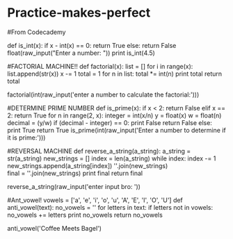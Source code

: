 # Practice-makes-perfect
#From Codecademy

def is_int(x):
    if x - int(x) == 0:
        return True
    else:
        return False
float(raw_input("Enter a number: "))
print is_int(4.5)

#FACTORIAL MACHINE!!
def factorial(x):
    list = []
    for i in range(x):
        list.append(str(x))
        x -= 1
    total = 1
    for n in list:
        total *= int(n)
    print total
    return total
    
factorial(int(raw_input('enter a number to calculate the factorial:')))

#DETERMINE PRIME NUMBER
def is_prime(x):
    if x < 2:
        return False
    elif x == 2:
        return True
    for n in range(2, x):
        integer = int(x/n)
        y = float(x)
        w = float(n)
        decimal = (y/w)
        if (decimal - integer) == 0:
            print False
            return False
    else:
        print True
        return True
is_prime(int(raw_input('Enter a number to determine if it is prime:')))

#REVERSAL MACHINE
def reverse_a_string(a_string):
    a_string = str(a_string)
    new_strings = []
    index = len(a_string)
    while index:
        index -= 1                       
        new_strings.append(a_string[index])
    ''.join(new_strings)    
    final = ''.join(new_strings)
    print final
    return final

reverse_a_string(raw_input('enter input bro: '))

#Ant_vowel!
vowels = ['a', 'e', 'i', 'o', 'u', 'A', 'E', 'I', 'O', 'U']
def anti_vowel(text):
    no_vowels = ''
    for letters in text:
        if letters not in vowels:
            no_vowels += letters
    print no_vowels
    return no_vowels

anti_vowel('Coffee Meets Bagel')
